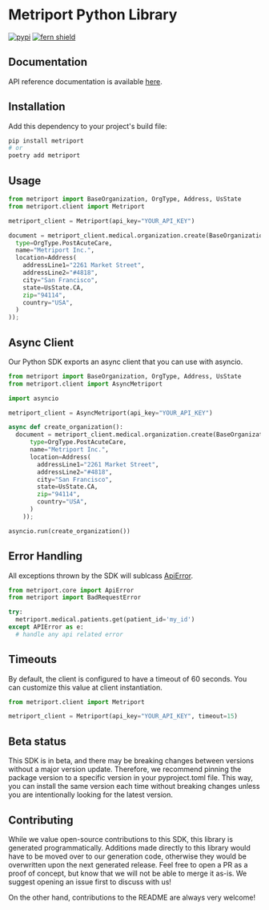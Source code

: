 
# Metriport Python Library

[![pypi](https://img.shields.io/pypi/v/metriport.svg)](https://pypi.python.org/pypi/metriport)
[![fern shield](https://img.shields.io/badge/%F0%9F%8C%BF-SDK%20generated%20by%20Fern-brightgreen)](https://github.com/fern-api/fern)

## Documentation

API reference documentation is available [here](https://docs.metriport.com/home/welcome).

## Installation

Add this dependency to your project's build file:

```bash
pip install metriport
# or
poetry add metriport
```

## Usage
```python
from metriport import BaseOrganization, OrgType, Address, UsState
from metriport.client import Metriport

metriport_client = Metriport(api_key="YOUR_API_KEY")

document = metriport_client.medical.organization.create(BaseOrganization(
  type=OrgType.PostAcuteCare,
  name="Metriport Inc.",
  location=Address(
    addressLine1="2261 Market Street",
    addressLine2="#4818",
    city="San Francisco",
    state=UsState.CA,
    zip="94114",
    country="USA",
  )
));
```

## Async Client
Our Python SDK exports an async client that you can use with asyncio. 

```python
from metriport import BaseOrganization, OrgType, Address, UsState
from metriport.client import AsyncMetriport

import asyncio

metriport_client = AsyncMetriport(api_key="YOUR_API_KEY")

async def create_organization():
  document = metriport_client.medical.organization.create(BaseOrganization(
      type=OrgType.PostAcuteCare,
      name="Metriport Inc.",
      location=Address(
        addressLine1="2261 Market Street",
        addressLine2="#4818",
        city="San Francisco",
        state=UsState.CA,
        zip="94114",
        country="USA",
      )
    ));

asyncio.run(create_organization())
```

## Error Handling
All exceptions thrown by the SDK will sublcass [ApiError](./src/metriport/core/api_error.py). 

```python
from metriport.core import ApiError
from metriport import BadRequestError

try:
  metriport.medical.patients.get(patient_id='my_id')
except APIError as e:  
  # handle any api related error
```

## Timeouts
By default, the client is configured to have a timeout of 60 seconds. You can customize this value at client instantiation.

```python
from metriport.client import Metriport

metriport_client = Metriport(api_key="YOUR_API_KEY", timeout=15)
```

## Beta status

This SDK is in beta, and there may be breaking changes between versions without a major version update. Therefore, we recommend pinning the package version to a specific version in your pyproject.toml file. This way, you can install the same version each time without breaking changes unless you are intentionally looking for the latest version.

## Contributing

While we value open-source contributions to this SDK, this library is generated programmatically. Additions made directly to this library would have to be moved over to our generation code, otherwise they would be overwritten upon the next generated release. Feel free to open a PR as a proof of concept, but know that we will not be able to merge it as-is. We suggest opening an issue first to discuss with us!

On the other hand, contributions to the README are always very welcome!
